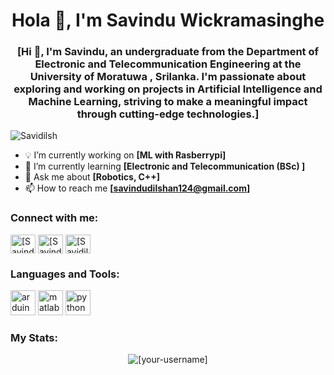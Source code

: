 <h1 align="center">Hola 👋, I'm Savindu Wickramasinghe</h1>
<h3 align="center">[Hi 👋, I'm Savindu, an undergraduate from the Department of Electronic and Telecommunication Engineering at the University of Moratuwa , Srilanka. I'm passionate about exploring and working on projects in Artificial Intelligence and Machine Learning, striving to make a meaningful impact through cutting-edge technologies.]</h3>

<p align="left"> <img src="https://komarev.com/ghpvc/?username=Savidilsh&label=Profile%20views&color=0e75b6&style=flat" alt="Savidilsh" /> </p>

- 💡 I’m currently working on **[ML with Rasberrypi]**
- 🌱 I’m currently learning **[Electronic and Telecommunication (BSc) ]**
- 💬 Ask me about **[Robotics, C++]**
- 📫 How to reach me **[savindudilshan124@gmail.com]**

### Connect with me:
<p align="left">
<a href="[www.linkedin.com/in/savindu-dilshan-wickramasinghe-3b8205287]" target="blank"><img align="center" src="https://cdn.jsdelivr.net/npm/simple-icons@3.0.1/icons/linkedin.svg" alt="[Savindu Wickramasinghe]" height="30" width="40" /></a>
<a href="[[your-facebook](https://www.facebook.com/profile.php?id=61553243222858&mibextid=ZbWKwL)]" target="blank"><img align="center" src="https://cdn.jsdelivr.net/npm/simple-icons@3.0.1/icons/facebook.svg" alt="[Savindu Dilshan]" height="30" width="40" /></a>
<a href="[[your-instagram](https://instagram.com/__savidilsh__?igshid=OGQ5ZDc2ODk2ZA==)]" target="blank"><img align="center" src="https://cdn.jsdelivr.net/npm/simple-icons@3.0.1/icons/instagram.svg" alt="[Savidilsh]" height="30" width="40" /></a>
</p>

### Languages and Tools:
<p align="left">
<img src="https://cdn.jsdelivr.net/npm/simple-icons@3.0.1/icons/arduino.svg" alt="arduino" width="40" height="40"/> 
<img src="https://cdn.jsdelivr.net/npm/simple-icons@3.0.1/icons/matlab.svg" alt="matlab" width="40" height="40"/> 
<img src="https://cdn.jsdelivr.net/npm/simple-icons@3.0.1/icons/python.svg" alt="python" width="40" height="40"/> 
</p>

### My Stats:
<p align="center">
<img src="https://github-readme-streak-stats.herokuapp.com/?user=[your-username]&" alt="[your-username]" />
</p>
